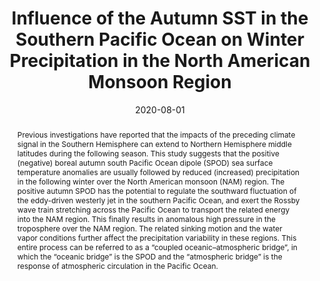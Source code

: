 ---
title: "Influence of the Autumn SST in the Southern Pacific Ocean on Winter Precipitation in the North American Monsoon Region"
date: 2020-08-01
publishDate: 2020-12-10T01:48:20.695096Z
authors: ["Ting Liu", "Jianping Li", "Qiuyun Wang", "Sen Zhao"]
publication_types: ["2"]
abstract: "Previous investigations have reported that the impacts of the preceding climate signal in the Southern Hemisphere can extend to Northern Hemisphere middle latitudes during the following season. This study suggests that the positive (negative) boreal autumn south Pacific Ocean dipole (SPOD) sea surface temperature anomalies are usually followed by reduced (increased) precipitation in the following winter over the North American monsoon (NAM) region. The positive autumn SPOD has the potential to regulate the southward fluctuation of the eddy-driven westerly jet in the southern Pacific Ocean, and exert the Rossby wave train stretching across the Pacific Ocean to transport the related energy into the NAM region. This finally results in anomalous high pressure in the troposphere over the NAM region. The related sinking motion and the water vapor conditions further affect the precipitation variability in these regions. This entire process can be referred to as a &ldquo;coupled oceanic&ndash;atmospheric bridge&rdquo;, in which the &ldquo;oceanic bridge&rdquo; is the SPOD and the &ldquo;atmospheric bridge&rdquo; is the response of atmospheric circulation in the Pacific Ocean."
featured: false
publication: "**_Atmosphere_**, 11(8):844"
doi: "10.3390/atmos11080844"
tags: ["Rossby Wave"]
---